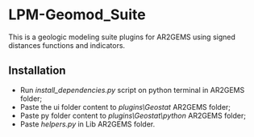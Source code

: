 # LPM-Geomod_Suite
This is a geologic modeling suite plugins for AR2GEMS using signed distances functions and indicators.

## Installation
* Run *install_dependencies.py* script on python terminal in AR2GEMS folder;  
* Paste the ui folder content to *plugins\Geostat* AR2GEMS folder; 
* Paste py folder content to *plugins\Geostat\python* AR2GEMS folder; 
* Paste *helpers.py* in Lib AR2GEMS folder.
